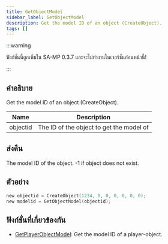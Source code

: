 ```yaml
---
title: GetObjectModel
sidebar_label: GetObjectModel
description: Get the model ID of an object (CreateObject).
tags: []
---
```


:::warning

ฟังก์ชั่นนี้ถูกเพิ่มใน SA-MP 0.3.7 และจะไม่ทำงานในเวอร์ชั่นก่อนหน้านี้!

:::

## คำอธิบาย

Get the model ID of an object (CreateObject).

| Name     | Description                              |
| -------- | ---------------------------------------- |
| objectid | The ID of the object to get the model of |

## ส่งคืน

The model ID of the object. -1 if object does not exist.

## ตัวอย่าง

```c
new objectid = CreateObject(1234, 0, 0, 0, 0, 0, 0);
new modelid = GetObjectModel(objectid);
```

## ฟังก์ชั่นที่เกี่ยวข้องกัน

- [GetPlayerObjectModel](../functions/GetPlayerObjectModel): Get the model ID of a player-object.
